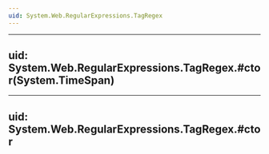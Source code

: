 ```yaml
---
uid: System.Web.RegularExpressions.TagRegex
---
```


---
uid: System.Web.RegularExpressions.TagRegex.#ctor(System.TimeSpan)
---

---
uid: System.Web.RegularExpressions.TagRegex.#ctor
---
